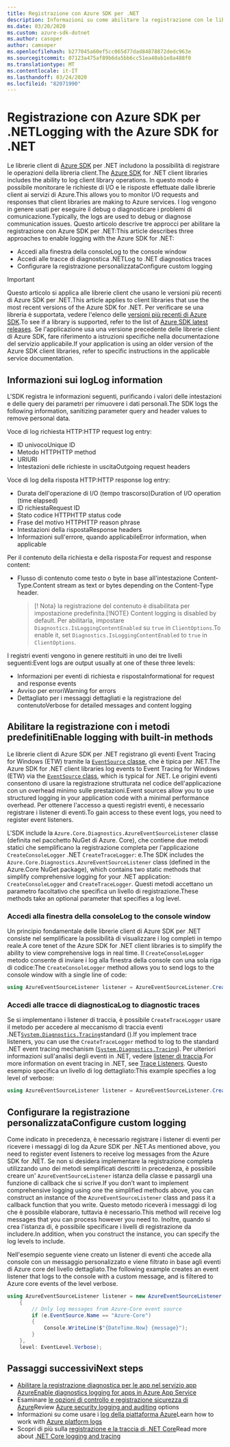 ```yaml
---
title: Registrazione con Azure SDK per .NET
description: Informazioni su come abilitare la registrazione con le librerie client di Azure SDK per .NET
ms.date: 03/20/2020
ms.custom: azure-sdk-dotnet
ms.author: casoper
author: camsoper
ms.openlocfilehash: b277045a60ef5cc065d77dad84878872dedc963e
ms.sourcegitcommit: 07123a475af89b6da5bb6cc51ea40ab1e8a488f0
ms.translationtype: MT
ms.contentlocale: it-IT
ms.lasthandoff: 03/24/2020
ms.locfileid: "82071990"
---
```

# <a name="logging-with-the-azure-sdk-for-net"></a><span data-ttu-id="5484e-103">Registrazione con Azure SDK per .NET</span><span class="sxs-lookup"><span data-stu-id="5484e-103">Logging with the Azure SDK for .NET</span></span>

<span data-ttu-id="5484e-104">Le librerie client di [Azure SDK](https://azure.microsoft.com/downloads/) per .NET includono la possibilità di registrare le operazioni della libreria client.</span><span class="sxs-lookup"><span data-stu-id="5484e-104">The [Azure SDK](https://azure.microsoft.com/downloads/) for .NET client libraries includes the ability to log client library operations.</span></span> <span data-ttu-id="5484e-105">In questo modo è possibile monitorare le richieste di I/O e le risposte effettuate dalle librerie client ai servizi di Azure.</span><span class="sxs-lookup"><span data-stu-id="5484e-105">This allows you to monitor I/O requests and responses that client libraries are making to Azure services.</span></span> <span data-ttu-id="5484e-106">I log vengono in genere usati per eseguire il debug o diagnosticare i problemi di comunicazione.</span><span class="sxs-lookup"><span data-stu-id="5484e-106">Typically, the logs are used to debug or diagnose communication issues.</span></span> <span data-ttu-id="5484e-107">Questo articolo descrive tre approcci per abilitare la registrazione con Azure SDK per .NET:</span><span class="sxs-lookup"><span data-stu-id="5484e-107">This article describes three approaches to enable logging with the Azure SDK for .NET:</span></span>

- <span data-ttu-id="5484e-108">Accedi alla finestra della console</span><span class="sxs-lookup"><span data-stu-id="5484e-108">Log to the console window</span></span>
- <span data-ttu-id="5484e-109">Accedi alle tracce di diagnostica .NET</span><span class="sxs-lookup"><span data-stu-id="5484e-109">Log to .NET diagnostics traces</span></span>
- <span data-ttu-id="5484e-110">Configurare la registrazione personalizzata</span><span class="sxs-lookup"><span data-stu-id="5484e-110">Configure custom logging</span></span>

> [!IMPORTANT]
> <span data-ttu-id="5484e-111">Questo articolo si applica alle librerie client che usano le versioni più recenti di Azure SDK per .NET.</span><span class="sxs-lookup"><span data-stu-id="5484e-111">This article applies to client libraries that use the most recent versions of the Azure SDK for .NET.</span></span> <span data-ttu-id="5484e-112">Per verificare se una libreria è supportata, vedere l'elenco delle [versioni più recenti di Azure SDK](https://azure.github.io/azure-sdk/releases/latest/index.html).</span><span class="sxs-lookup"><span data-stu-id="5484e-112">To see if a library is supported, refer to the list of [Azure SDK latest releases](https://azure.github.io/azure-sdk/releases/latest/index.html).</span></span> <span data-ttu-id="5484e-113">Se l'applicazione usa una versione precedente delle librerie client di Azure SDK, fare riferimento a istruzioni specifiche nella documentazione del servizio applicabile.</span><span class="sxs-lookup"><span data-stu-id="5484e-113">If your application is using an older version of the Azure SDK client libraries, refer to specific instructions in the applicable service documentation.</span></span>

## <a name="log-information"></a><span data-ttu-id="5484e-114">Informazioni sui log</span><span class="sxs-lookup"><span data-stu-id="5484e-114">Log information</span></span>

<span data-ttu-id="5484e-115">L'SDK registra le informazioni seguenti, purificando i valori delle intestazioni e delle query dei parametri per rimuovere i dati personali.</span><span class="sxs-lookup"><span data-stu-id="5484e-115">The SDK logs the following information, sanitizing parameter query and header values to remove personal data.</span></span>

<span data-ttu-id="5484e-116">Voce di log richiesta HTTP:</span><span class="sxs-lookup"><span data-stu-id="5484e-116">HTTP request log entry:</span></span>

- <span data-ttu-id="5484e-117">ID univoco</span><span class="sxs-lookup"><span data-stu-id="5484e-117">Unique ID</span></span>
- <span data-ttu-id="5484e-118">Metodo HTTP</span><span class="sxs-lookup"><span data-stu-id="5484e-118">HTTP method</span></span>
- <span data-ttu-id="5484e-119">URI</span><span class="sxs-lookup"><span data-stu-id="5484e-119">URI</span></span>
- <span data-ttu-id="5484e-120">Intestazioni delle richieste in uscita</span><span class="sxs-lookup"><span data-stu-id="5484e-120">Outgoing request headers</span></span>

<span data-ttu-id="5484e-121">Voce di log della risposta HTTP:</span><span class="sxs-lookup"><span data-stu-id="5484e-121">HTTP response log entry:</span></span>

- <span data-ttu-id="5484e-122">Durata dell'operazione di I/O (tempo trascorso)</span><span class="sxs-lookup"><span data-stu-id="5484e-122">Duration of I/O operation (time elapsed)</span></span>
- <span data-ttu-id="5484e-123">ID richiesta</span><span class="sxs-lookup"><span data-stu-id="5484e-123">Request ID</span></span>
- <span data-ttu-id="5484e-124">Stato codice HTTP</span><span class="sxs-lookup"><span data-stu-id="5484e-124">HTTP status code</span></span>
- <span data-ttu-id="5484e-125">Frase del motivo HTTP</span><span class="sxs-lookup"><span data-stu-id="5484e-125">HTTP reason phrase</span></span>
- <span data-ttu-id="5484e-126">Intestazioni della risposta</span><span class="sxs-lookup"><span data-stu-id="5484e-126">Response headers</span></span>
- <span data-ttu-id="5484e-127">Informazioni sull'errore, quando applicabile</span><span class="sxs-lookup"><span data-stu-id="5484e-127">Error information, when applicable</span></span>

<span data-ttu-id="5484e-128">Per il contenuto della richiesta e della risposta:</span><span class="sxs-lookup"><span data-stu-id="5484e-128">For request and response content:</span></span>

- <span data-ttu-id="5484e-129">Flusso di contenuto come testo o byte in base all'intestazione Content-Type.</span><span class="sxs-lookup"><span data-stu-id="5484e-129">Content stream as text or bytes depending on the Content-Type header.</span></span>
     > <span data-ttu-id="5484e-130">[! Nota} la registrazione del contenuto è disabilitata per impostazione predefinita.</span><span class="sxs-lookup"><span data-stu-id="5484e-130">[!NOTE} Content logging is disabled by default.</span></span> <span data-ttu-id="5484e-131">Per abilitarla, impostare `Diagnostics.IsLoggingContentEnabled` su `true` in `ClientOptions`.</span><span class="sxs-lookup"><span data-stu-id="5484e-131">To enable it, set `Diagnostics.IsLoggingContentEnabled` to `true` in `ClientOptions`.</span></span>

<span data-ttu-id="5484e-132">I registri eventi vengono in genere restituiti in uno dei tre livelli seguenti:</span><span class="sxs-lookup"><span data-stu-id="5484e-132">Event logs are output usually at one of these three levels:</span></span>

- <span data-ttu-id="5484e-133">Informazioni per eventi di richiesta e risposta</span><span class="sxs-lookup"><span data-stu-id="5484e-133">Informational for request and response events</span></span>
- <span data-ttu-id="5484e-134">Avviso per errori</span><span class="sxs-lookup"><span data-stu-id="5484e-134">Warning for errors</span></span>
- <span data-ttu-id="5484e-135">Dettagliato per i messaggi dettagliati e la registrazione del contenuto</span><span class="sxs-lookup"><span data-stu-id="5484e-135">Verbose for detailed messages and content logging</span></span>

## <a name="enable-logging-with-built-in-methods"></a><span data-ttu-id="5484e-136">Abilitare la registrazione con i metodi predefiniti</span><span class="sxs-lookup"><span data-stu-id="5484e-136">Enable logging with built-in methods</span></span>

<span data-ttu-id="5484e-137">Le librerie client di Azure SDK per .NET registrano gli eventi Event Tracing for Windows (ETW) tramite la [ `EventSource` classe](/dotnet/api/system.diagnostics.tracing.eventsource), che è tipica per .NET.</span><span class="sxs-lookup"><span data-stu-id="5484e-137">The Azure SDK for .NET client libraries log events to Event Tracing for Windows (ETW) via the [`EventSource` class](/dotnet/api/system.diagnostics.tracing.eventsource), which is typical for .NET.</span></span> <span data-ttu-id="5484e-138">Le origini eventi consentono di usare la registrazione strutturata nel codice dell'applicazione con un overhead minimo sulle prestazioni.</span><span class="sxs-lookup"><span data-stu-id="5484e-138">Event sources allow you to use structured logging in your application code with a minimal performance overhead.</span></span> <span data-ttu-id="5484e-139">Per ottenere l'accesso a questi registri eventi, è necessario registrare i listener di eventi.</span><span class="sxs-lookup"><span data-stu-id="5484e-139">To gain access to these event logs, you need to register event listeners.</span></span>

<span data-ttu-id="5484e-140">L'SDK include la `Azure.Core.Diagnostics.AzureEventSourceListener` classe (definita nel pacchetto NuGet di Azure. Core), che contiene due metodi statici che semplificano la registrazione completa per l'applicazione `CreateConsoleLogger` .NET `CreateTraceLogger`: e.</span><span class="sxs-lookup"><span data-stu-id="5484e-140">The SDK includes the `Azure.Core.Diagnostics.AzureEventSourceListener` class (defined in the Azure.Core NuGet package), which contains two static methods that simplify comprehensive logging for your .NET application: `CreateConsoleLogger` and `CreateTraceLogger`.</span></span> <span data-ttu-id="5484e-141">Questi metodi accettano un parametro facoltativo che specifica un livello di registrazione.</span><span class="sxs-lookup"><span data-stu-id="5484e-141">These methods take an optional parameter that specifies a log level.</span></span>

### <a name="log-to-the-console-window"></a><span data-ttu-id="5484e-142">Accedi alla finestra della console</span><span class="sxs-lookup"><span data-stu-id="5484e-142">Log to the console window</span></span>

<span data-ttu-id="5484e-143">Un principio fondamentale delle librerie client di Azure SDK per .NET consiste nel semplificare la possibilità di visualizzare i log completi in tempo reale.</span><span class="sxs-lookup"><span data-stu-id="5484e-143">A core tenet of the Azure SDK for .NET client libraries is to simplify the ability to view comprehensive logs in real time.</span></span> <span data-ttu-id="5484e-144">Il `CreateConsoleLogger` metodo consente di inviare i log alla finestra della console con una sola riga di codice:</span><span class="sxs-lookup"><span data-stu-id="5484e-144">The `CreateConsoleLogger` method allows you to send logs to the console window with a single line of code:</span></span>

```csharp
using AzureEventSourceListener listener = AzureEventSourceListener.CreateConsoleLogger();
```

### <a name="log-to-diagnostic-traces"></a><span data-ttu-id="5484e-145">Accedi alle tracce di diagnostica</span><span class="sxs-lookup"><span data-stu-id="5484e-145">Log to diagnostic traces</span></span>

<span data-ttu-id="5484e-146">Se si implementano i listener di traccia, è possibile `CreateTraceLogger` usare il metodo per accedere al meccanismo di traccia eventi .NET[`System.Diagnostics.Tracing`](https://docs.microsoft.com/dotnet/api/system.diagnostics.tracing)standard ().</span><span class="sxs-lookup"><span data-stu-id="5484e-146">If you implement trace listeners, you can use the `CreateTraceLogger` method to log to the standard .NET event tracing mechanism ([`System.Diagnostics.Tracing`](https://docs.microsoft.com/dotnet/api/system.diagnostics.tracing)).</span></span> <span data-ttu-id="5484e-147">Per ulteriori informazioni sull'analisi degli eventi in .NET, vedere [listener di traccia](https://docs.microsoft.com/dotnet/framework/debug-trace-profile/trace-listeners).</span><span class="sxs-lookup"><span data-stu-id="5484e-147">For more information on event tracing in .NET, see [Trace Listeners](https://docs.microsoft.com/dotnet/framework/debug-trace-profile/trace-listeners).</span></span> <span data-ttu-id="5484e-148">Questo esempio specifica un livello di log dettagliato:</span><span class="sxs-lookup"><span data-stu-id="5484e-148">This example specifies a log level of verbose:</span></span>

```csharp
using AzureEventSourceListener listener = AzureEventSourceListener.CreateTraceLogger(EventLevel.Verbose);
```

## <a name="configure-custom-logging"></a><span data-ttu-id="5484e-149">Configurare la registrazione personalizzata</span><span class="sxs-lookup"><span data-stu-id="5484e-149">Configure custom logging</span></span>

<span data-ttu-id="5484e-150">Come indicato in precedenza, è necessario registrare i listener di eventi per ricevere i messaggi di log da Azure SDK per .NET.</span><span class="sxs-lookup"><span data-stu-id="5484e-150">As mentioned above, you need to register event listeners to receive log messages from the Azure SDK for .NET.</span></span> <span data-ttu-id="5484e-151">Se non si desidera implementare la registrazione completa utilizzando uno dei metodi semplificati descritti in precedenza, è possibile creare un' `AzureEventSourceListener` istanza della classe e passargli una funzione di callback che si scrive.</span><span class="sxs-lookup"><span data-stu-id="5484e-151">If you don’t want to implement comprehensive logging using one the simplified methods above, you can construct an instance of the `AzureEventSourceListener` class and pass it a callback function that you write.</span></span> <span data-ttu-id="5484e-152">Questo metodo riceverà i messaggi di log che è possibile elaborare, tuttavia è necessario.</span><span class="sxs-lookup"><span data-stu-id="5484e-152">This method will receive log messages that you can process however you need to.</span></span> <span data-ttu-id="5484e-153">Inoltre, quando si crea l'istanza di, è possibile specificare i livelli di registrazione da includere.</span><span class="sxs-lookup"><span data-stu-id="5484e-153">In addition, when you construct the instance, you can specify the log levels to include.</span></span>

<span data-ttu-id="5484e-154">Nell'esempio seguente viene creato un listener di eventi che accede alla console con un messaggio personalizzato e viene filtrato in base agli eventi di Azure core del livello dettagliato.</span><span class="sxs-lookup"><span data-stu-id="5484e-154">The following example creates an event listener that logs to the console with a custom message, and is filtered to Azure core events of the level verbose.</span></span>

```csharp
using AzureEventSourceListener listener = new AzureEventSourceListener((e, message) =>
    {
        // Only log messages from Azure-Core event source
        if (e.EventSource.Name == "Azure-Core")
        {
            Console.WriteLine($"{DateTime.Now} {message}");
        }
    },
    level: EventLevel.Verbose);
```

## <a name="next-steps"></a><span data-ttu-id="5484e-155">Passaggi successivi</span><span class="sxs-lookup"><span data-stu-id="5484e-155">Next steps</span></span>

- [<span data-ttu-id="5484e-156">Abilitare la registrazione diagnostica per le app nel servizio app Azure</span><span class="sxs-lookup"><span data-stu-id="5484e-156">Enable diagnostics logging for apps in Azure App Service</span></span>](https://docs.microsoft.com/azure/app-service/troubleshoot-diagnostic-logs)
- <span data-ttu-id="5484e-157">Esaminare [le opzioni di controllo e registrazione sicurezza di Azure](https://docs.microsoft.com/azure/security/fundamentals/log-audit)</span><span class="sxs-lookup"><span data-stu-id="5484e-157">Review [Azure security logging and auditing](https://docs.microsoft.com/azure/security/fundamentals/log-audit) options</span></span>
- <span data-ttu-id="5484e-158">Informazioni su come usare i [log della piattaforma Azure](https://docs.microsoft.com/azure/azure-monitor/platform/platform-logs-overview)</span><span class="sxs-lookup"><span data-stu-id="5484e-158">Learn how to work with [Azure platform logs](https://docs.microsoft.com/azure/azure-monitor/platform/platform-logs-overview)</span></span>
- <span data-ttu-id="5484e-159">Scopri di più sulla [registrazione e la traccia di .NET Core](https://docs.microsoft.com/dotnet/core/diagnostics/logging-tracing)</span><span class="sxs-lookup"><span data-stu-id="5484e-159">Read more about [.NET Core logging and tracing](https://docs.microsoft.com/dotnet/core/diagnostics/logging-tracing)</span></span>
